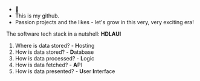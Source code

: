 - 👋 
- This is my github.
- Passion projects and the likes - let's grow in this very, very exciting era!

The software tech stack in a nutshell: **HDLAUI**
1. Where is data stored?  - **H**osting
2. How is data stored?    - **D**atabase
3. How is data processed? - **L**ogic
4. How is data fetched?   - **A**PI
5. How is data presented? - **U**ser **I**nterface
<!---
tyshoo/tyshoo is a ✨ special ✨ repository because its `README.md` (this file) appears on your GitHub profile.
You can click the Preview link to take a look at your changes.
--->

